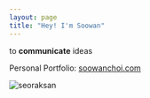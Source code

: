 ```yaml
---
layout: page
title: "Hey! I'm Soowan"
---
```

to **communicate** ideas   

Personal Portfolio: [soowanchoi.com](https://www.soowanchoi.com)


![seoraksan](/assets/F7850DF2-5DF6-45EF-A98A-F12259E290B2.jpeg)
